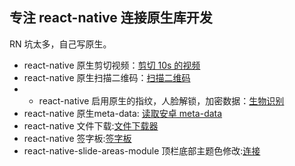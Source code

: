 ## 专注 react-native 连接原生库开发
RN 坑太多，自己写原生。
* react-native 原生剪切视频：[剪切 10s 的视频](https://github.com/amazingCoding/react-native-video-clips)
* react-native 原生扫描二维码：[扫描二维码](https://github.com/amazingCoding/react-native-only-qr-scan)
* * react-native 启用原生的指纹，人脸解锁，加密数据：[生物识别](https://github.com/amazingCoding/react-native-biometric-data)
* react-native 原生meta-data: [读取安卓 meta-data](https://github.com/amazingCoding/react-native-android-meta-data)
* react-native 文件下载:[文件下载器](https://github.com/amazingCoding/react-native-download)
* react-native 签字板:[签字板](https://github.com/amazingCoding/react-native-signature-board)
* react-native-slide-areas-module 顶栏底部主题色修改:[连接](https://github.com/amazingCoding/react-native-slide-areas-module)
